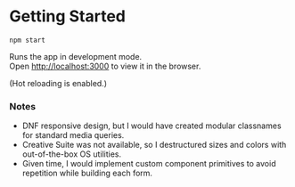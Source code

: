 # Getting Started

`npm start`

Runs the app in development mode.\
Open [http://localhost:3000](http://localhost:3000) to view it in the browser.

(Hot reloading is enabled.)

### Notes

- DNF responsive design, but I would have created modular classnames for standard media queries.
- Creative Suite was not available, so I destructured sizes and colors with out-of-the-box OS utilities.
- Given time, I would implement custom component primitives to avoid repetition while building each form.
